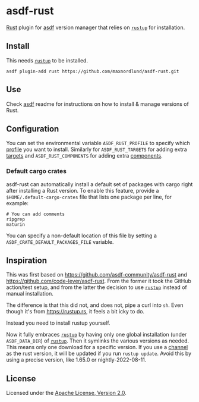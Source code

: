 # asdf-rust

[Rust](https://www.rust-lang.org) plugin for [asdf][] version manager that
relies on [`rustup`][] for installation.

## Install

This needs [`rustup`][] to be installed.

```
asdf plugin-add rust https://github.com/maxnordlund/asdf-rust.git
```

## Use

Check [asdf](https://github.com/asdf-vm/asdf) readme for instructions on how to
install & manage versions of Rust.

## Configuration

You can set the environmental variable `ASDF_RUST_PROFILE` to specify which
[profile](https://rust-lang.github.io/rustup/concepts/profiles.html) you want
to install. Similarly for `ASDF_RUST_TARGETS` for adding extra
[targets](https://rust-lang.github.io/rustup/concepts/targets.html) and
`ASDF_RUST_COMPONENTS` for adding extra
[components](https://rust-lang.github.io/rustup/concepts/components.html).

### Default cargo crates

asdf-rust can automatically install a default set of packages with cargo right
after installing a Rust version. To enable this feature, provide a
`$HOME/.default-cargo-crates` file that lists one package per line, for
example:

```
# You can add comments
ripgrep
maturin
```

You can specify a non-default location of this file by setting a
`ASDF_CRATE_DEFAULT_PACKAGES_FILE` variable.

## Inspiration

This was first based on https://github.com/asdf-community/asdf-rust and
https://github.com/code-lever/asdf-rust. From the former it took the GitHub
action/test setup, and from the latter the decision to use [`rustup`][] instead
of manual installation.

The difference is that this did not, and does not, pipe a curl into `sh`. Even
though it's from https://rustup.rs, it feels a bit icky to do.

Instead you need to install rustup yourself.

Now it fully embraces [`rustup`][] by having only one global installation
(under `ASDF_DATA_DIR`) of [`rustup`][]. Then it symlinks the various versions
as needed. This means only one download for a specific version. If you use a 
[channel](https://rust-lang.github.io/rustup/concepts/channels.html) as the rust 
version, it will be updated if you run `rustup update`. Avoid this by using a 
precise version, like 1.65.0 or nightly-2022-08-11.

## License

Licensed under the
[Apache License, Version 2.0](https://www.apache.org/licenses/LICENSE-2.0).

[asdf]: https://github.com/asdf-vm/asdf
[`rustup`]: https://github.com/rust-lang/rustup
